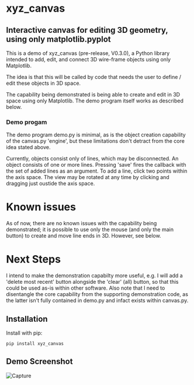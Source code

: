 # xyz_canvas
## Interactive canvas for editing 3D geometry, using only matplotlib.pyplot

This is a demo of xyz_canvas (pre-release, V0.3.0), a Python library intended to add, edit, and connect 3D wire-frame objects using only Matplotlib. 

The idea is that this will be called by code that needs the  user to define / edit these objects in 3D space.

The capability being demonstrated is being able to create and edit in 3D space using only Matplotlib. The demo program itself works as described below.

### Demo progam
The demo program demo.py is minimal, as is the object creation capability of the canvas.py 'engine', but these limitations don't detract from the core idea stated above.

Currently, objects consist only of lines, which may be disconnected. An object consists of one or more lines. Pressing 'save' fires the callback with the set of added lines as an argument. To add a line, click two points within the axis space. The view may be rotated at any time by clicking and dragging just oustide the axis space.

# Known issues
As of now, there are no known issues with the capability being demonstrated; it is possible to use only the mouse (and only the main button) to create and move line ends in 3D. However, see below.

# Next Steps
I intend to make the demonstration capabilty more useful, e.g. I will add a 'delete most recent' button alongside the 'clear' (all) button, so that this could be used as-is within other software. Also note that I need to disentangle the core capability from the supporting demonstration code, as the latter isn't fully contained in demo.py and infact exists within canvas.py.


## Installation
Install with pip:
```
pip install xyz_canvas
```

## Demo Screenshot

![Capture](https://github.com/user-attachments/assets/aea93646-d451-4597-84dc-5f81d00c52bf)
